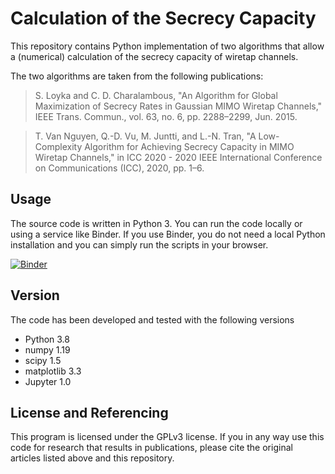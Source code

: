 # Calculation of the Secrecy Capacity

This repository contains Python implementation of two algorithms that allow a
(numerical) calculation of the secrecy capacity of wiretap channels.

The two algorithms are taken from the following publications:
> S. Loyka and C. D. Charalambous, "An Algorithm for Global Maximization of Secrecy Rates in Gaussian MIMO Wiretap Channels," IEEE Trans. Commun., vol. 63, no. 6, pp. 2288–2299, Jun. 2015.

> T. Van Nguyen, Q.-D. Vu, M. Juntti, and L.-N. Tran, "A Low-Complexity Algorithm for Achieving Secrecy Capacity in MIMO Wiretap Channels," in ICC 2020 - 2020 IEEE International Conference on Communications (ICC), 2020, pp. 1–6.


## Usage

The source code is written in Python 3.
You can run the code locally or using a service like Binder. If you use Binder,
you do not need a local Python installation and you can simply run the scripts
in your browser.

[![Binder](https://mybinder.org/badge_logo.svg)](https://mybinder.org/v2/gl/klb2%2Fsecrecy-capacity-calculation/master?filepath=Secrecy%20Capacity.ipynb)


## Version
The code has been developed and tested with the following versions

- Python 3.8
- numpy 1.19
- scipy 1.5
- matplotlib 3.3
- Jupyter 1.0


## License and Referencing
This program is licensed under the GPLv3 license. If you in any way use this
code for research that results in publications, please cite the original
articles listed above and this repository.
